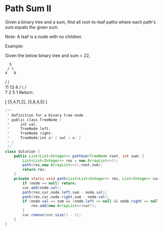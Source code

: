 # Path Sum II
Given a binary tree and a sum, find all root-to-leaf paths where each path's sum equals the given sum.

Note: A leaf is a node with no children.

Example:

Given the below binary tree and sum = 22,

      5
     / \
    4   8
   /   / \
  11  13  4
 /  \    / \
7    2  5   1
Return:

[
   [5,4,11,2],
   [5,8,4,5]
]
```java
/**
 * Definition for a binary tree node.
 * public class TreeNode {
 *     int val;
 *     TreeNode left;
 *     TreeNode right;
 *     TreeNode(int x) { val = x; }
 * }
 */
class Solution {
    public List<List<Integer>> pathSum(TreeNode root, int sum) {
        List<List<Integer>> res = new ArrayList<>();
        path(res,new ArrayList<>(),root,sum);
        return res;
    }
    private static void path(List<List<Integer>> res, List<Integer> cur, TreeNode node, int sum){
        if (node == null) return;
        cur.add(node.val);
        path(res,cur,node.left,sum - node.val);
        path(res,cur,node.right,sum - node.val);
        if (node.val == sum && (node.left == null && node.right == null)){
            res.add(new ArrayList<>(cur));
        }
        cur.remove(cur.size() - 1);
    }
}
```